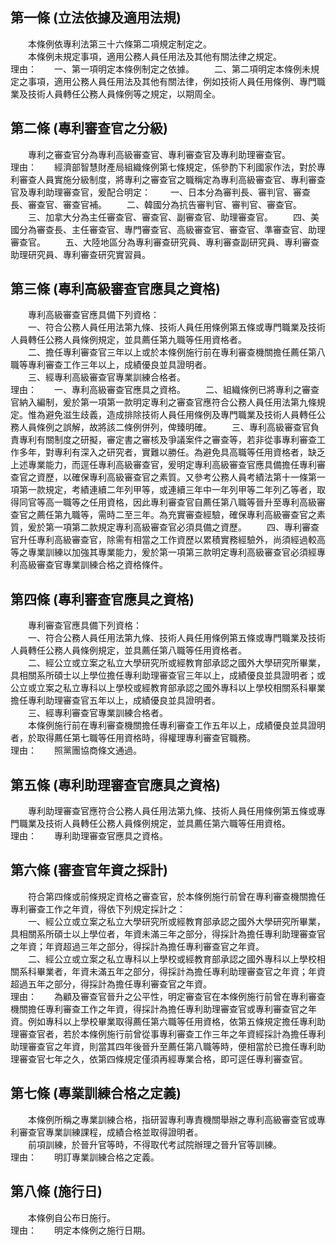 第一條 (立法依據及適用法規)
---------------------------
　　本條例依專利法第三十六條第二項規定制定之。  
　　本條例未規定事項，適用公務人員任用法及其他有關法律之規定。  
理由：　　一、第一項明定本條例制定之依據。
　　二、第二項明定本條例未規定之事項，適用公務人員任用法及其他有關法律，例如技術人員任用條例、專門職業及技術人員轉任公務人員條例等之規定，以期周全。

第二條 (專利審查官之分級)
-------------------------
　　專利之審查官分為專利高級審查官、專利審查官及專利助理審查官。  
理由：　　經濟部智慧財產局組織條例第七條規定，係參酌下利國家作法，對於專利審查人員實施分級制度，將專利之審查官之職稱定為專利高級審查官、專利審查官及專利助理審查官，爰配合明定：
　　一、日本分為審判長、審判官、審查長、審查官、審查官補。
　　二、韓國分為抗告審判官、審判官、審查官。
　　三、加拿大分為主任審查官、審查官、副審查官、助理審查官。
　　四、美國分為審查長、主任審查官、專門審查官、高級審查官、審查官、準審查官、助理審查官。
　　五、大陸地區分為專利審查研究員、專利審查副研究員、專利審查助理研究員、專利審查研究實習員。

第三條 (專利高級審查官應具之資格)
---------------------------------
　　專利高級審查官應具備下列資格：  
　　一、符合公務人員任用法第九條、技術人員任用條例第五條或專門職業及技術人員轉任公務人員條例規定，並具薦任第九職等任用資格者。  
　　二、擔任專利審查官三年以上或於本條例施行前在專利審查機關擔任薦任第八職等專利審查工作三年以上，成績優良並具證明者。  
　　三、經專利高級審查官專業訓練合格者。  
理由：　　一、專利高級審查官應具之資格。
　　二、組織條例已將專利之審查官納入編制，爰於第一項第一款明定專利之審查官應符合公務人員任用法第九條規定。惟為避免滋生歧義，造成排除技術人員任用條例及專門職業及技術人員轉任公務人員條例之誤解，故將該二條例併列，俾臻明確。
　　三、專利高級審查官負責專利有關制度之研擬，審定書之審核及爭議案件之審查等，若非從事專利審查工作多年，對專利有深入之研究者，實難以勝任。為避免具高職等任用資格者，缺乏上述專業能力，而逕任專利高級審查官，爰明定專利高級審查官應具備擔任專利審查官之資歷，以確保專利高級審查官之素質。又參考公務人員考績法第十一條第一項第一款規定，考績連續二年列甲等，或連續三年中一年列甲等二年列乙等者，取得同官等高一職等之任用資格，因此專利審查官自薦任第八職等晉升至專利高級審查官之薦任第九職等，需時二至三年。為充實審查經驗，確保專利高級審查官之素質，爰於第一項第二款規定專利高級審查官必須具備之資歷。
　　四、專利審查官升任專利高級審查官，除需有相當之工作資歷以累積實務經驗外，尚須經過較高等之專業訓練以加強其專業能力，爰於第一項第三款明定專利高級審查官必須經專利高級審查官專業訓練合格之資格條件。

第四條 (專利審查官應具之資格)
-----------------------------
　　專利審查官應具備下列資格：  
　　一、符合公務人員任用法第九條、技術人員任用條例第五條或專門職業及技術人員轉任公務人員條例規定，並具薦任第八職等任用資格者。  
　　二、經公立或立案之私立大學研究所或經教育部承認之國外大學研究所畢業，具相關系所碩士以上學位擔任專利助理審查官三年以上，成績優良並具證明者；或公立或立案之私立專科以上學校或經教育部承認之國外專科以上學校相關系科畢業擔任專利助理審查官五年以上，成績優良並具證明者。  
　　三、經專利審查官專業訓練合格者。  
　　本條例施行前在專利審查機關擔任專利審查工作五年以上，成績優良並具證明者，於取得薦任第七職等任用資格時，得權理專利審查官職務。  
理由：　　照黨團協商條文通過。

第五條 (專利助理審查官應具之資格)
---------------------------------
　　專利助理審查官應符合公務人員任用法第九條、技術人員任用條例第五條或專門職業及技術人員轉任公務人員條例規定，並具薦任第六職等任用資格。  
理由：　　專利助理審查官應具之資格。

第六條 (審查官年資之採計)
-------------------------
　　符合第四條或前條規定資格之審查官，於本條例施行前曾在專利審查機關擔任專利審查工作之年資，得依下列規定採計之：  
　　一、經公立或立案之私立大學研究所或經教育部承認之國外大學研究所畢業，具相關系所碩士以上學位者，年資未滿三年之部分，得採計為擔任專利助理審查官之年資；年資超過三年之部分，得採計為擔任專利審查官之年資。  
　　二、經公立或立案之私立專科以上學校或經教育部承認之國外專科以上學校相關系科畢業者，年資未滿五年之部分，得採計為擔任專利助理審查官之年資；年資超過五年之部分，得採計為擔任專利審查官之年資。  
理由：　　為顧及審查官晉升之公平性，明定審查官在本條例施行前曾在專利審查機關擔任專利審查工作之年資，得採計為擔任專利助理審查官或專利審查官之年資。例如專科以上學校畢業取得薦任第六職等任用資格，依第五條規定擔任專利助理審查官者，若於本條例施行前曾從事專利審查工作三年之年資經採計為擔任專利助理審查官之年資，則當其四年後晉升至薦任第八職等時，便相當於已擔任專利助理審查官七年之久，依第四條規定僅須再經專業合格，即可逕任專利審查官。

第七條 (專業訓練合格之定義)
---------------------------
　　本條例所稱之專業訓練合格，指研習專利專責機關舉辦之專利高級審查官或專利審查官專業訓練課程，成績合格並取得證明者。  
　　前項訓練，於晉升官等時，不得取代考試院辦理之晉升官等訓練。  
理由：　　明訂專業訓練合格之定義。

第八條 (施行日)
---------------
　　本條例自公布日施行。  
理由：　　明定本條例之施行日期。